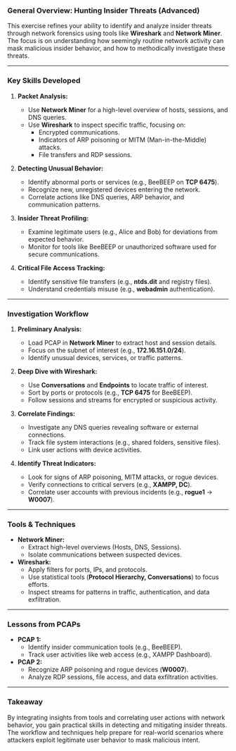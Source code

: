 ### **General Overview: Hunting Insider Threats (Advanced)**

This exercise refines your ability to identify and analyze insider threats through network forensics using tools like **Wireshark** and **Network Miner**. The focus is on understanding how seemingly routine network activity can mask malicious insider behavior, and how to methodically investigate these threats.

---

### **Key Skills Developed**

1. **Packet Analysis:**
    
    - Use **Network Miner** for a high-level overview of hosts, sessions, and DNS queries.
    - Use **Wireshark** to inspect specific traffic, focusing on:
        - Encrypted communications.
        - Indicators of ARP poisoning or MITM (Man-in-the-Middle) attacks.
        - File transfers and RDP sessions.
2. **Detecting Unusual Behavior:**
    
    - Identify abnormal ports or services (e.g., BeeBEEP on **TCP 6475**).
    - Recognize new, unregistered devices entering the network.
    - Correlate actions like DNS queries, ARP behavior, and communication patterns.
3. **Insider Threat Profiling:**
    
    - Examine legitimate users (e.g., Alice and Bob) for deviations from expected behavior.
    - Monitor for tools like BeeBEEP or unauthorized software used for secure communications.
4. **Critical File Access Tracking:**
    
    - Identify sensitive file transfers (e.g., **ntds.dit** and registry files).
    - Understand credentials misuse (e.g., **webadmin** authentication).

---

### **Investigation Workflow**

1. **Preliminary Analysis:**
    
    - Load PCAP in **Network Miner** to extract host and session details.
    - Focus on the subnet of interest (e.g., **172.16.151.0/24**).
    - Identify unusual devices, services, or traffic patterns.
2. **Deep Dive with Wireshark:**
    
    - Use **Conversations** and **Endpoints** to locate traffic of interest.
    - Sort by ports or protocols (e.g., **TCP 6475** for BeeBEEP).
    - Follow sessions and streams for encrypted or suspicious activity.
3. **Correlate Findings:**
    
    - Investigate any DNS queries revealing software or external connections.
    - Track file system interactions (e.g., shared folders, sensitive files).
    - Link user actions with device activities.
4. **Identify Threat Indicators:**
    
    - Look for signs of ARP poisoning, MITM attacks, or rogue devices.
    - Verify connections to critical servers (e.g., **XAMPP, DC**).
    - Correlate user accounts with previous incidents (e.g., **rogue1** → **W0007**).

---

### **Tools & Techniques**

- **Network Miner:**
    - Extract high-level overviews (Hosts, DNS, Sessions).
    - Isolate communications between suspected devices.
- **Wireshark:**
    - Apply filters for ports, IPs, and protocols.
    - Use statistical tools (**Protocol Hierarchy, Conversations**) to focus efforts.
    - Inspect streams for patterns in traffic, authentication, and data exfiltration.

---

### **Lessons from PCAPs**

- **PCAP 1:**
    - Identify insider communication tools (e.g., BeeBEEP).
    - Track user activities like web access (e.g., XAMPP Dashboard).
- **PCAP 2:**
    - Recognize ARP poisoning and rogue devices (**W0007**).
    - Analyze RDP sessions, file access, and data exfiltration activities.

---

### **Takeaway**

By integrating insights from tools and correlating user actions with network behavior, you gain practical skills in detecting and mitigating insider threats. The workflow and techniques help prepare for real-world scenarios where attackers exploit legitimate user behavior to mask malicious intent.